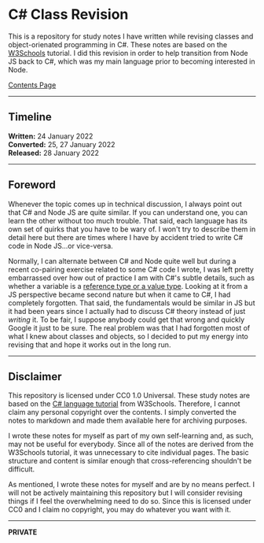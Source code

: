 # C# Class Revision

This is a repository for study notes I have written while revising classes and object-orienated programming in C#. These notes are based on the [W3Schools](https://www.w3schools.com/cs/cs_oop.php) tutorial. I did this revision in order to help transition from Node JS back to C#, which was my main language prior to becoming interested in Node.

[Contents Page](./chapters/readme.md)

---

## Timeline

**Written:** 24 January 2022  
**Converted:** 25, 27 January 2022  
**Released:** 28 January 2022

---

## Foreword

Whenever the topic comes up in technical discussion, I always point out that C# and Node JS are quite similar. If you can understand one, you can learn the other without too much trouble. That said, each language has its own set of quirks that you have to be wary of. I won't try to describe them in detail here but there are times where I have by accident tried to write C# code in Node JS...or vice-versa.

Normally, I can alternate between C# and Node quite well but during a recent co-pairing exercise related to some C# code I wrote, I was left pretty embarrassed over how out of practice I am with C#'s subtle details, such as whether a variable is a [reference type or a value type](https://www.tutorialsteacher.com/csharp/csharp-value-type-and-reference-type). Looking at it from a JS perspective became second nature but when it came to C#, I had completely forgotten. That said, the fundamentals would be similar in JS but it had been years since I actually had to discuss C# theory instead of just *writing* it. To be fair, I suppose anybody could get that wrong and quickly Google it just to be sure. The real problem was that I had forgotten most of what I knew about classes and objects, so I decided to put my energy into revising that and hope it works out in the long run.

---

## Disclaimer

This repository is licensed under CC0 1.0 Universal. These study notes are based on the [C# language tutorial](https://www.w3schools.com/cs/cs_oop.php) from W3Schools. Therefore, I cannot claim any personal copyright over the contents. I simply converted the notes to markdown and made them available here for archiving purposes.

I wrote these notes for myself as part of my own self-learning and, as such, may not be useful for everybody. Since all of the notes are derived from the W3Schools tutorial, it was unnecessary to cite individual pages. The basic structure and content is similar enough that cross-referencing shouldn't be difficult.

As mentioned, I wrote these notes for myself and are by no means perfect. I will not be actively maintaining this repository but I will consider revising things if I feel the overwhelming need to do so. Since this is licensed under CC0 and I claim no copyright, you may do whatever you want with it.

---

**PRIVATE**